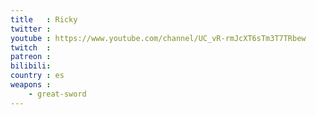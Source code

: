 ```yaml
---
title   : Ricky
twitter :
youtube : https://www.youtube.com/channel/UC_vR-rmJcXT6sTm3T7TRbew
twitch  :
patreon :
bilibili:
country : es
weapons :
    - great-sword
---
```

